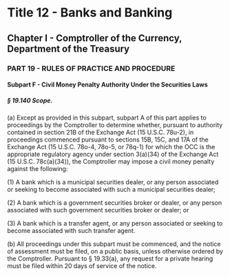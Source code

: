 
# Title 12 - Banks and Banking
## Chapter I - Comptroller of the Currency, Department of the Treasury
### PART 19 - RULES OF PRACTICE AND PROCEDURE
#### Subpart F - Civil Money Penalty Authority Under the Securities Laws
##### § 19.140 Scope.

(a) Except as provided in this subpart, subpart A of this part applies to proceedings by the Comptroller to determine whether, pursuant to authority contained in section 21B of the Exchange Act (15 U.S.C. 78u-2), in proceedings commenced pursuant to sections 15B, 15C, and 17A of the Exchange Act (15 U.S.C. 78o-4, 78o-5, or 78q-1) for which the OCC is the appropriate regulatory agency under section 3(a)(34) of the Exchange Act (15 U.S.C. 78c(a)(34)), the Comptroller may impose a civil money penalty against the following:

(1) A bank which is a municipal securities dealer, or any person associated or seeking to become associated with such a municipal securities dealer;

(2) A bank which is a government securities broker or dealer, or any person associated with such government securities broker or dealer; or

(3) A bank which is a transfer agent, or any person associated or seeking to become associated with such transfer agent.

(b) All proceedings under this subpart must be commenced, and the notice of assessment must be filed, on a public basis, unless otherwise ordered by the Comptroller. Pursuant to § 19.33(a), any request for a private hearing must be filed within 20 days of service of the notice.
